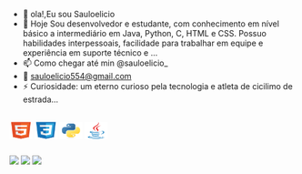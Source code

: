 - 👋 ola!,Eu sou Sauloelicio
- 📘 Hoje Sou desenvolvedor e estudante, com conhecimento em nível básico a intermediário em Java, Python, C, HTML e CSS. Possuo habilidades interpessoais, facilidade para trabalhar em equipe e experiência em suporte técnico e ...
- 📫 Como chegar até min @sauloelicio_
- 📩 sauloelicio554@gmail.com
- ⚡ Curiosidade: um eterno curioso pela tecnologia e atleta de cicilimo de estrada...
  
      


<div style="display: inline_block"><br>



<img align="center" alt="saulo-HTML" height="30" width="40" src="https://raw.githubusercontent.com/devicons/devicon/master/icons/html5/html5-original.svg"> 
<img align="center" alt="saulo-CSS" height="30" width="40" src="https://raw.githubusercontent.com/devicons/devicon/master/icons/css3/css3-original.svg">
<img align="center" alt="saulo-Python" height="30" width="40" src="https://raw.githubusercontent.com/devicons/devicon/master/icons/python/python-original.svg"> 
<img align="center" alt="saulo-Java" height="30" width="40" src="https://raw.githubusercontent.com/devicons/devicon/master/icons/java/java-original.svg">


</div 

<br>
      
##

<div>

 <img src="https://img.shields.io/badge/WhatsApp-25D366?style=for-the-badge&logo=whatsapp&logoColor=white"></img>
 <img src="https://img.shields.io/badge/Instagram-E4405F?style=for-the-badge&logo=instagram&logoColor=white"></img>
 <img src="https://img.shields.io/badge/Gmail-D14836?style=for-the-badge&logo=gmail&logoColor=white"></img> 
            
</div>
          


